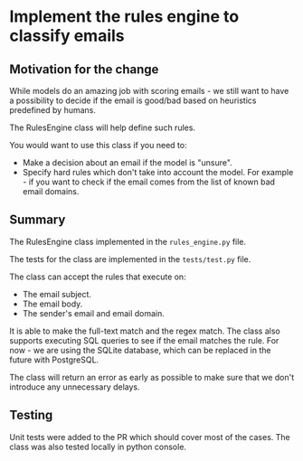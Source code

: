 # Implement the rules engine to classify emails

## Motivation for the change

While models do an amazing job with scoring emails - we still
want to have a possibility to decide if the email is good/bad
based on heuristics predefined by humans.

The RulesEngine class will help define such rules.

You would want to use this class if you need to:
* Make a decision about an email if the model is "unsure".
* Specify hard rules which don't take into account the model.
For example - if you want to check if the email comes from the
list of known bad email domains.

## Summary

The RulesEngine class implemented in the `rules_engine.py` file.

The tests for the class are implemented in the `tests/test.py` file.

The class can accept the rules that execute on:
* The email subject.
* The email body.
* The sender's email and email domain.

It is able to make the full-text match and the regex match.
The class also supports executing SQL queries to see if the 
email matches the rule.
For now - we are using the SQLite database, which can be replaced 
in the future with PostgreSQL. 

The class will return an error as early as possible to make sure
that we don't introduce any unnecessary delays.

## Testing

Unit tests were added to the PR which should cover most of the cases.
The class was also tested locally in python console.